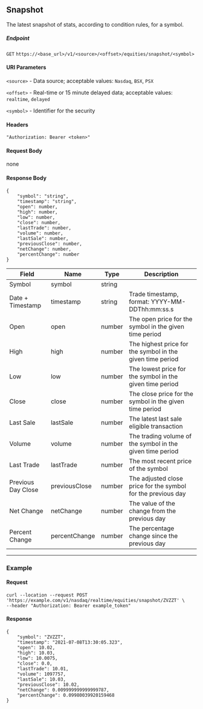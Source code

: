 ## Snapshot

The latest snapshot of stats, according to condition rules, for a symbol. 

##### Endpoint

`GET` `https://<base_url>/v1/<source>/<offset>/equities/snapshot/<symbol>`

#### URI Parameters

`<source>` - Data source; acceptable values: `Nasdaq`, `BSX`, `PSX`

`<offset>` - Real-time or 15 minute delayed data; acceptable values: `realtime`, `delayed`

`<symbol>` - Identifier for the security 

#### Headers

`"Authorization: Bearer <token>"`

#### Request Body

none

#### Response Body

```
{
    "symbol": "string",
    "timestamp": "string",
    "open": number,
    "high": number,
    "low": number,
    "close": number,
    "lastTrade": number,
    "volume": number,
    "lastSale": number,
    "previousClose": number,
    "netChange": number,
    "percentChange": number
}
```

| Field | Name | Type | Description |
|-------|------|------|-------------|
| Symbol| symbol| string | |
| Date + Timestamp | timestamp  | string  | Trade timestamp, format: YYYY-MM-DDThh:mm:ss.s |
| Open| open| number | The open price for the symbol in the given time period|
| High| high| number | The highest price for the symbol in the given time period|
| Low| low| number | The lowest price for the symbol in the given time period|
| Close| close| number | The close price for the symbol in the given time period|
| Last Sale| lastSale| number | The latest last sale eligible transaction|
| Volume| volume| number | The trading volume of the symbol in the given time period|
| Last Trade| lastTrade| number | The most recent price of the symbol|
| Previous Day Close | previousClose | number | The adjusted close price for the symbol for the previous day|
| Net Change| netChange| number | The value of the change from the previous day|
| Percent Change     | percentChange | number | The percentage change since the previous day|


---


### Example

#### Request

```
curl --location --request POST 'https://example.com/v1/nasdaq/realtime/equities/snapshot/ZVZZT' \
--header "Authorization: Bearer example_token"
```

#### Response

```
{
    "symbol": "ZVZZT",
    "timestamp": "2021-07-08T13:30:05.323",
    "open": 10.02,
    "high": 10.03,
    "low": 10.0075,
    "close": 0.0,
    "lastTrade": 10.01,
    "volume": 1097757,
    "lastSale": 10.03,
    "previousClose": 10.02,
    "netChange": 0.009999999999999787,
    "percentChange": 0.09980039920159468
}
```
